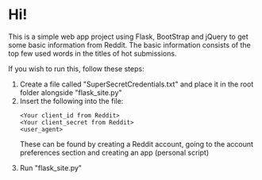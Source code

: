 # Hi!

This is a simple web app project using Flask, BootStrap and jQuery to get some basic information from Reddit. The basic information consists of the top few used words in the titles of hot submissions.

If you wish to run this, follow these steps:
<ol>
  <li>Create a file called "SuperSecretCredentials.txt" and place it in the root folder alongside "flask_site.py"
  <li>Insert the following into the file:
  
  ```
  <Your client_id from Reddit>
  <Your client_secret from Reddit>
  <user_agent>
  ```
  These can be found by creating a Reddit account, going to the account preferences section and creating an app (personal script)
  <li>Run "flask_site.py"
